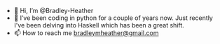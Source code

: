 - 👋 Hi, I’m @Bradley-Heather
- 🌱 I’ve been coding in python for a couple of years now. Just recently I've been delving into Haskell which has been a great shift.
- 📫 How to reach me bradleymheather@gmail.com

<!---
Bradley-Heather/Bradley-Heather is a ✨ special ✨ repository because its `README.md` (this file) appears on your GitHub profile.
You can click the Preview link to take a look at your changes.
--->
